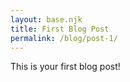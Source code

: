 ```yaml
---
layout: base.njk
title: First Blog Post
permalink: /blog/post-1/
---
```


This is your first blog post!